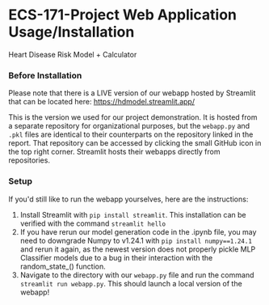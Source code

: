 # ECS-171-Project Web Application Usage/Installation
Heart Disease Risk Model + Calculator

### Before Installation
Please note that there is a LIVE version of our webapp hosted by Streamlit that can be located here:
https://hdmodel.streamlit.app/

This is the version we used for our project demonstration. It is hosted from a separate repository for organizational purposes, but the ``webapp.py`` and ``.pkl`` files are identical to their counterparts on the repository linked in the report. That repository can be accessed by clicking the small GitHub icon in the top right corner. Streamlit hosts their webapps directly from repositories.

### Setup
If you'd still like to run the webapp yourselves, here are the instructions:
1. Install Streamlit with ``pip install streamlit``. This installation can be verified with the command ``streamlit hello``
2. If you have rerun our model generation code in the .ipynb file, you may need to downgrade Numpy to v1.24.1 with ``pip install numpy==1.24.1`` and rerun it again, as the newest version does not properly pickle MLP Classifier models due to a bug in their interaction with the random_state_() function.
3. Navigate to the directory with our ``webapp.py`` file and run the command ``streamlit run webapp.py``. This should launch a local version of the webapp!
